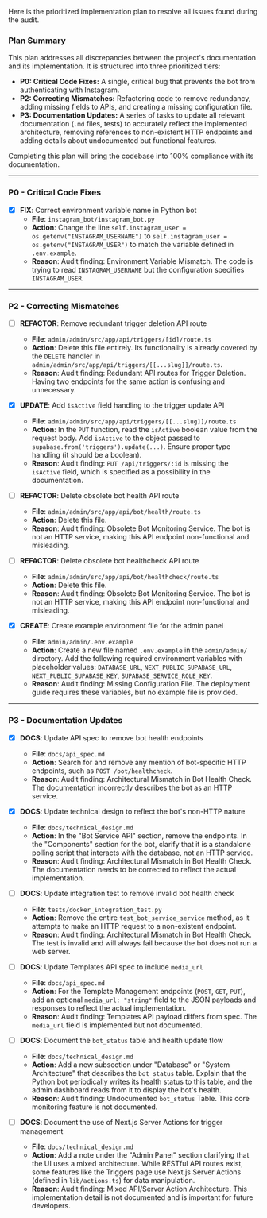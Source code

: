 Here is the prioritized implementation plan to resolve all issues found during the audit.

### Plan Summary

This plan addresses all discrepancies between the project's documentation and its implementation. It is structured into three prioritized tiers:

*   **P0: Critical Code Fixes:** A single, critical bug that prevents the bot from authenticating with Instagram.
*   **P2: Correcting Mismatches:** Refactoring code to remove redundancy, adding missing fields to APIs, and creating a missing configuration file.
*   **P3: Documentation Updates:** A series of tasks to update all relevant documentation (`.md` files, tests) to accurately reflect the implemented architecture, removing references to non-existent HTTP endpoints and adding details about undocumented but functional features.

Completing this plan will bring the codebase into 100% compliance with its documentation.

---

### P0 - Critical Code Fixes

- [x] **FIX**: Correct environment variable name in Python bot
    - **File**: `instagram_bot/instagram_bot.py`
    - **Action**: Change the line `self.instagram_user = os.getenv("INSTAGRAM_USERNAME")` to `self.instagram_user = os.getenv("INSTAGRAM_USER")` to match the variable defined in `.env.example`.
    - **Reason**: Audit finding: Environment Variable Mismatch. The code is trying to read `INSTAGRAM_USERNAME` but the configuration specifies `INSTAGRAM_USER`.

---

### P2 - Correcting Mismatches

- [ ] **REFACTOR**: Remove redundant trigger deletion API route
    - **File**: `admin/admin/src/app/api/triggers/[id]/route.ts`
    - **Action**: Delete this file entirely. Its functionality is already covered by the `DELETE` handler in `admin/admin/src/app/api/triggers/[[...slug]]/route.ts`.
    - **Reason**: Audit finding: Redundant API routes for Trigger Deletion. Having two endpoints for the same action is confusing and unnecessary.

- [x] **UPDATE**: Add `isActive` field handling to the trigger update API
    - **File**: `admin/admin/src/app/api/triggers/[[...slug]]/route.ts`
    - **Action**: In the `PUT` function, read the `isActive` boolean value from the request body. Add `isActive` to the object passed to `supabase.from('triggers').update(...)`. Ensure proper type handling (it should be a boolean).
    - **Reason**: Audit finding: `PUT /api/triggers/:id` is missing the `isActive` field, which is specified as a possibility in the documentation.

- [ ] **REFACTOR**: Delete obsolete bot health API route
    - **File**: `admin/admin/src/app/api/bot/health/route.ts`
    - **Action**: Delete this file.
    - **Reason**: Audit finding: Obsolete Bot Monitoring Service. The bot is not an HTTP service, making this API endpoint non-functional and misleading.

- [ ] **REFACTOR**: Delete obsolete bot healthcheck API route
    - **File**: `admin/admin/src/app/api/bot/healthcheck/route.ts`
    - **Action**: Delete this file.
    - **Reason**: Audit finding: Obsolete Bot Monitoring Service. The bot is not an HTTP service, making this API endpoint non-functional and misleading.

- [x] **CREATE**: Create example environment file for the admin panel
    - **File**: `admin/admin/.env.example`
    - **Action**: Create a new file named `.env.example` in the `admin/admin/` directory. Add the following required environment variables with placeholder values: `DATABASE_URL`, `NEXT_PUBLIC_SUPABASE_URL`, `NEXT_PUBLIC_SUPABASE_KEY`, `SUPABASE_SERVICE_ROLE_KEY`.
    - **Reason**: Audit finding: Missing Configuration File. The deployment guide requires these variables, but no example file is provided.

---

### P3 - Documentation Updates

- [x] **DOCS**: Update API spec to remove bot health endpoints
    - **File**: `docs/api_spec.md`
    - **Action**: Search for and remove any mention of bot-specific HTTP endpoints, such as `POST /bot/healthcheck`.
    - **Reason**: Audit finding: Architectural Mismatch in Bot Health Check. The documentation incorrectly describes the bot as an HTTP service.

- [x] **DOCS**: Update technical design to reflect the bot's non-HTTP nature
    - **File**: `docs/technical_design.md`
    - **Action**: In the "Bot Service API" section, remove the endpoints. In the "Components" section for the bot, clarify that it is a standalone polling script that interacts with the database, not an HTTP service.
    - **Reason**: Audit finding: Architectural Mismatch in Bot Health Check. The documentation needs to be corrected to reflect the actual implementation.

- [ ] **DOCS**: Update integration test to remove invalid bot health check
    - **File**: `tests/docker_integration_test.py`
    - **Action**: Remove the entire `test_bot_service_service` method, as it attempts to make an HTTP request to a non-existent endpoint.
    - **Reason**: Audit finding: Architectural Mismatch in Bot Health Check. The test is invalid and will always fail because the bot does not run a web server.

- [ ] **DOCS**: Update Templates API spec to include `media_url`
    - **File**: `docs/api_spec.md`
    - **Action**: For the Template Management endpoints (`POST`, `GET`, `PUT`), add an optional `media_url: "string"` field to the JSON payloads and responses to reflect the actual implementation.
    - **Reason**: Audit finding: Templates API payload differs from spec. The `media_url` field is implemented but not documented.

- [ ] **DOCS**: Document the `bot_status` table and health update flow
    - **File**: `docs/technical_design.md`
    - **Action**: Add a new subsection under "Database" or "System Architecture" that describes the `bot_status` table. Explain that the Python bot periodically writes its health status to this table, and the admin dashboard reads from it to display the bot's health.
    - **Reason**: Audit finding: Undocumented `bot_status` Table. This core monitoring feature is not documented.

- [ ] **DOCS**: Document the use of Next.js Server Actions for trigger management
    - **File**: `docs/technical_design.md`
    - **Action**: Add a note under the "Admin Panel" section clarifying that the UI uses a mixed architecture. While RESTful API routes exist, some features like the Triggers page use Next.js Server Actions (defined in `lib/actions.ts`) for data manipulation.
    - **Reason**: Audit finding: Mixed API/Server Action Architecture. This implementation detail is not documented and is important for future developers.